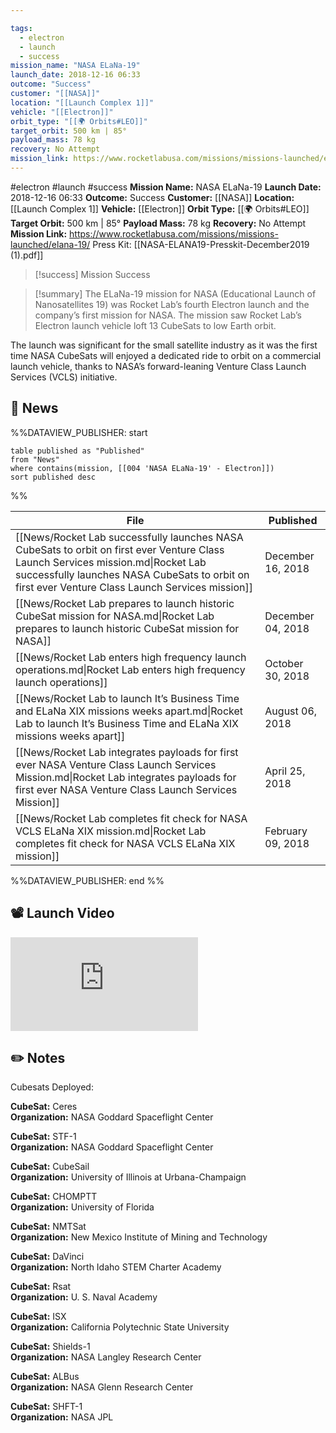 ```yaml
---

tags:
  - electron
  - launch
  - success
mission_name: "NASA ELaNa-19"
launch_date: 2018-12-16 06:33
outcome: "Success"
customer: "[[NASA]]"
location: "[[Launch Complex 1]]"
vehicle: "[[Electron]]"
orbit_type: "[[🌍 Orbits#LEO]]"
target_orbit: 500 km | 85°
payload_mass: 78 kg
recovery: No Attempt
mission_link: https://www.rocketlabusa.com/missions/missions-launched/elana-19/
---
```


#electron #launch #success
**Mission Name:** NASA ELaNa-19
**Launch Date:** 2018-12-16 06:33
**Outcome:** Success
**Customer:** [[NASA]]
**Location:** [[Launch Complex 1]]
**Vehicle:** [[Electron]]
**Orbit Type:** [[🌍 Orbits#LEO]]
**Target Orbit:** 500 km | 85°
**Payload Mass:** 78 kg
**Recovery:** No Attempt
**Mission Link:** https://www.rocketlabusa.com/missions/missions-launched/elana-19/
Press Kit: [[NASA-ELANA19-Presskit-December2019 (1).pdf]]

>[!success] Mission Success

>[!summary] 
The ELaNa-19 mission for NASA (Educational Launch of Nanosatellites 19) was Rocket Lab’s fourth Electron launch and the company’s first mission for NASA. The mission saw Rocket Lab’s Electron launch vehicle loft 13 CubeSats to low Earth orbit.
>
The launch was significant for the small satellite industry as it was the first time NASA CubeSats will enjoyed a dedicated ride to orbit on a commercial launch vehicle, thanks to NASA’s forward-leaning Venture Class Launch Services (VCLS) initiative. 

## 📰 News
%%DATAVIEW_PUBLISHER: start
```
table published as "Published"
from "News"
where contains(mission, [[004 'NASA ELaNa-19' - Electron]])
sort published desc
```
%%

| File                                                                                                                                                                                                                                 | Published         |
| ------------------------------------------------------------------------------------------------------------------------------------------------------------------------------------------------------------------------------------ | ----------------- |
| [[News/Rocket Lab successfully launches NASA CubeSats to orbit on first ever Venture Class Launch Services mission.md\|Rocket Lab successfully launches NASA CubeSats to orbit on first ever Venture Class Launch Services mission]] | December 16, 2018 |
| [[News/Rocket Lab prepares to launch historic CubeSat mission for NASA.md\|Rocket Lab prepares to launch historic CubeSat mission for NASA]]                                                                                         | December 04, 2018 |
| [[News/Rocket Lab enters high frequency launch operations.md\|Rocket Lab enters high frequency launch operations]]                                                                                                                   | October 30, 2018  |
| [[News/Rocket Lab to launch It’s Business Time and ELaNa XIX missions weeks apart.md\|Rocket Lab to launch It’s Business Time and ELaNa XIX missions weeks apart]]                                                                   | August 06, 2018   |
| [[News/Rocket Lab integrates payloads for first ever NASA Venture Class Launch Services Mission.md\|Rocket Lab integrates payloads for first ever NASA Venture Class Launch Services Mission]]                                       | April 25, 2018    |
| [[News/Rocket Lab completes fit check for NASA VCLS ELaNa XIX mission.md\|Rocket Lab completes fit check for NASA VCLS ELaNa XIX mission]]                                                                                           | February 09, 2018 |

%%DATAVIEW_PUBLISHER: end %%

## 📽️ Launch Video

<div class="responsive-video">
<iframe src="https://www.youtube.com/embed/F7Kr3664hJs" title="Rocket Lab&#39;s Electron - NASA ELaNa-19 Mission" frameborder="0" allow="accelerometer; autoplay; clipboard-write; encrypted-media; gyroscope; picture-in-picture; web-share" referrerpolicy="strict-origin-when-cross-origin" allowfullscreen></iframe>   
</div>

## ✏️ Notes

Cubesats Deployed:

**CubeSat:** Ceres  
**Organization:** NASA Goddard Spaceflight Center

**CubeSat:** STF-1  
**Organization:** NASA Goddard Spaceflight Center

**CubeSat:** CubeSail  
**Organization:** University of Illinois at Urbana-Champaign

**CubeSat:** CHOMPTT  
**Organization:** University of Florida

**CubeSat:** NMTSat  
**Organization:** New Mexico Institute of Mining and Technology

**CubeSat:** DaVinci  
**Organization:** North Idaho STEM Charter Academy

**CubeSat:** Rsat  
**Organization:** U. S. Naval Academy

**CubeSat:** ISX  
**Organization:** California Polytechnic State University

**CubeSat:** Shields-1  
**Organization:** NASA Langley Research Center

**CubeSat:** ALBus  
**Organization:** NASA Glenn Research Center

**CubeSat:** SHFT-1  
**Organization:** NASA JPL


